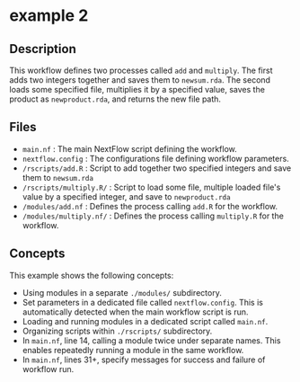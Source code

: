 # example 2

## Description

This workflow defines two processes called `add` and `multiply`. The first adds two integers together and saves
them to `newsum.rda`. The second loads some specified file, multiplies it by a specified value, saves the 
product as `newproduct.rda`, and returns the new file path.

## Files

* `main.nf` : The main NextFlow script defining the workflow.
* `nextflow.config` : The configurations file defining workflow parameters.
* `/rscripts/add.R` : Script to add together two specified integers and save them to `newsum.rda`
* `/rscripts/multiply.R/` : Script to load some file, multiple loaded file's value by a specified integer, and save to `newproduct.rda`
* `/modules/add.nf` : Defines the process calling `add.R` for the workflow.
* `/modules/multiply.nf/` : Defines the process calling `multiply.R` for the workflow.

## Concepts

This example shows the following concepts:

* Using modules in a separate `./modules/` subdirectory.
* Set parameters in a dedicated file called `nextflow.config`. This is automatically detected when the main workflow script is run.
* Loading and running modules in a dedicated script called `main.nf`.
* Organizing scripts within `./rscripts/` subdirectory.
* In `main.nf`, line 14, calling a module twice under separate names. This enables repeatedly running a module in the same workflow.
* In `main.nf`, lines 31+, specify messages for success and failure of workflow run.
